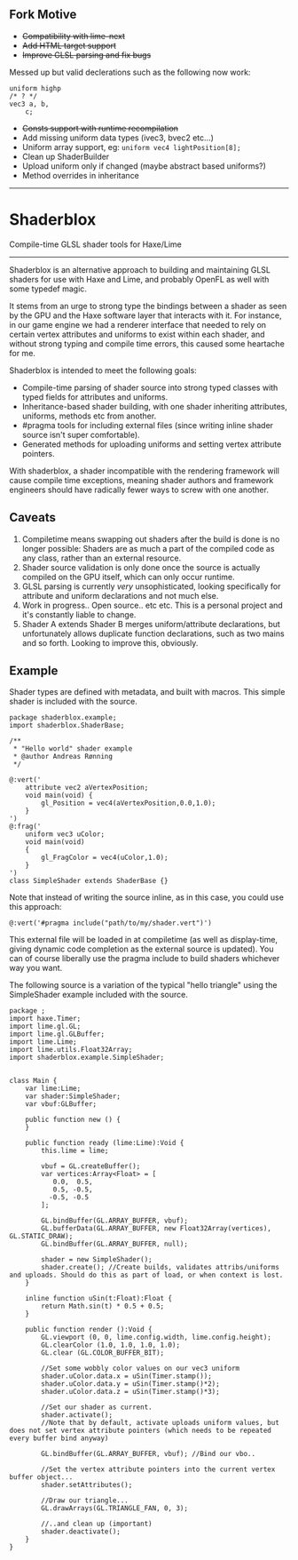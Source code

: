## Fork Motive ##
- ~~Compatibility with lime-next~~
- ~~Add HTML target support~~
- ~~Improve GLSL parsing and fix bugs~~
	
Messed up but valid declerations such as the following now work:
```
uniform highp
/* ? */
vec3 a, b, 
	c; 
```
- ~~Consts support with runtime recompilation~~
- Add missing uniform data types (ivec3, bvec2 etc...)
- Uniform array support, eg: `uniform vec4 lightPosition[8];`
- Clean up ShaderBuilder
- Upload uniform only if changed (maybe abstract based uniforms?)
- Method overrides in inheritance

----------

Shaderblox
==========

Compile-time GLSL shader tools for Haxe/Lime

----------

Shaderblox is an alternative approach to building and maintaining GLSL shaders for use with Haxe and Lime, and probably OpenFL as well with some typedef magic.

It stems from an urge to strong type the bindings between a shader as seen by the GPU and the Haxe software layer that interacts with it. For instance, in our game engine we had a renderer interface that needed to rely on certain vertex attributes and uniforms to exist within each shader, and without strong typing and compile time errors, this caused some heartache for me.

Shaderblox is intended to meet the following goals:

- Compile-time parsing of shader source into strong typed classes with typed fields for attributes and uniforms.
- Inheritance-based shader building, with one shader inheriting attributes, uniforms, methods etc from another.
- #pragma tools for including external files (since writing inline shader source isn't super comfortable).  
- Generated methods for uploading uniforms and setting vertex attribute pointers.

With shaderblox, a shader incompatible with the rendering framework will cause compile time exceptions, meaning shader authors and framework engineers should have radically fewer ways to screw with one another.

## Caveats ##
1. Compiletime means swapping out shaders after the build is done is no longer possible: Shaders are as much a part of the compiled code as any class, rather than an external resource.
2. Shader source validation is only done once the source is actually compiled on the GPU itself, which can only occur runtime. 
3. GLSL parsing is currently *very* unsophisticated, looking specifically for attribute and uniform declarations and not much else.
4. Work in progress.. Open source.. etc etc. This is a personal project and it's constantly liable to change.
5. Shader A extends Shader B merges uniform/attribute declarations, but unfortunately allows duplicate function declarations, such as two mains and so forth. Looking to improve this, obviously.

## Example ##

Shader types are defined with metadata, and built with macros. This simple shader is included with the source.
	
	package shaderblox.example;
	import shaderblox.ShaderBase;
	
	/**
	 * "Hello world" shader example
	 * @author Andreas Rønning
	 */
	
	@:vert('
		attribute vec2 aVertexPosition;
		void main(void) {
			gl_Position = vec4(aVertexPosition,0.0,1.0);
		}
	')
	@:frag('
		uniform vec3 uColor;
		void main(void)
		{
			gl_FragColor = vec4(uColor,1.0);
		}
	')
	class SimpleShader extends ShaderBase {}

Note that instead of writing the source inline, as in this case, you could use this approach:

	@:vert('#pragma include("path/to/my/shader.vert")')

This external file will be loaded in at compiletime (as well as display-time, giving dynamic code completion as the external source is updated). You can of course liberally use the pragma include to build shaders whichever way you want.

The following source is a variation of the typical "hello triangle" using the SimpleShader example included with the source.

	package ;
	import haxe.Timer;
	import lime.gl.GL;
	import lime.gl.GLBuffer;
	import lime.Lime;
	import lime.utils.Float32Array;
	import shaderblox.example.SimpleShader;
	
	
	class Main {
		var lime:Lime;
		var shader:SimpleShader;
		var vbuf:GLBuffer;
		
		public function new () {
		}
		
		public function ready (lime:Lime):Void {
			this.lime = lime;
			
			vbuf = GL.createBuffer();
			var vertices:Array<Float> = [
			   0.0,  0.5,
			   0.5, -0.5,
			  -0.5, -0.5
			];
			
			GL.bindBuffer(GL.ARRAY_BUFFER, vbuf);
			GL.bufferData(GL.ARRAY_BUFFER, new Float32Array(vertices), GL.STATIC_DRAW);
			GL.bindBuffer(GL.ARRAY_BUFFER, null);
			
			shader = new SimpleShader();
			shader.create(); //Create builds, validates attribs/uniforms and uploads. Should do this as part of load, or when context is lost.
		}
		
		inline function uSin(t:Float):Float {
			return Math.sin(t) * 0.5 + 0.5;
		}
		
		public function render ():Void {
			GL.viewport (0, 0, lime.config.width, lime.config.height);
			GL.clearColor (1.0, 1.0, 1.0, 1.0);
			GL.clear (GL.COLOR_BUFFER_BIT);
			
			//Set some wobbly color values on our vec3 uniform
			shader.uColor.data.x = uSin(Timer.stamp());
			shader.uColor.data.y = uSin(Timer.stamp()*2);
			shader.uColor.data.z = uSin(Timer.stamp()*3);
			
			//Set our shader as current.
			shader.activate();  
			//Note that by default, activate uploads uniform values, but does not set vertex attribute pointers (which needs to be repeated every buffer bind anyway)
			
			GL.bindBuffer(GL.ARRAY_BUFFER, vbuf); //Bind our vbo..
			
			//Set the vertex attribute pointers into the current vertex buffer object...
			shader.setAttributes(); 
			
			//Draw our triangle...
			GL.drawArrays(GL.TRIANGLE_FAN, 0, 3); 
			
			//..and clean up (important)
			shader.deactivate(); 
		}	
	}
